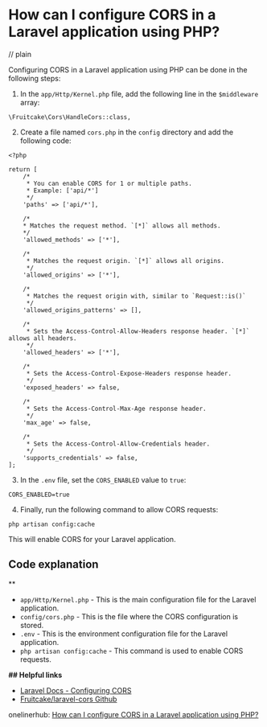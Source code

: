 # How can I configure CORS in a Laravel application using PHP?
// plain

Configuring CORS in a Laravel application using PHP can be done in the following steps:

1. In the `app/Http/Kernel.php` file, add the following line in the `$middleware` array:

```
\Fruitcake\Cors\HandleCors::class,
```

2. Create a file named `cors.php` in the `config` directory and add the following code:

```
<?php

return [
    /*
     * You can enable CORS for 1 or multiple paths.
     * Example: ['api/*']
     */
    'paths' => ['api/*'],

    /*
    * Matches the request method. `[*]` allows all methods.
    */
    'allowed_methods' => ['*'],

    /*
     * Matches the request origin. `[*]` allows all origins.
     */
    'allowed_origins' => ['*'],

    /*
     * Matches the request origin with, similar to `Request::is()`
     */
    'allowed_origins_patterns' => [],

    /*
     * Sets the Access-Control-Allow-Headers response header. `[*]` allows all headers.
     */
    'allowed_headers' => ['*'],

    /*
     * Sets the Access-Control-Expose-Headers response header.
     */
    'exposed_headers' => false,

    /*
     * Sets the Access-Control-Max-Age response header.
     */
    'max_age' => false,

    /*
     * Sets the Access-Control-Allow-Credentials header.
     */
    'supports_credentials' => false,
];
```

3. In the `.env` file, set the `CORS_ENABLED` value to `true`:

```
CORS_ENABLED=true
```

4. Finally, run the following command to allow CORS requests:

```
php artisan config:cache
```

This will enable CORS for your Laravel application.

## Code explanation
**

* `app/Http/Kernel.php` - This is the main configuration file for the Laravel application.
* `config/cors.php` - This is the file where the CORS configuration is stored.
* `.env` - This is the environment configuration file for the Laravel application.
* `php artisan config:cache` - This command is used to enable CORS requests.

**## Helpful links**

* [Laravel Docs - Configuring CORS](https://laravel.com/docs/7.x/routing#cors)
* [Fruitcake/laravel-cors Github](https://github.com/fruitcake/laravel-cors)

onelinerhub: [How can I configure CORS in a Laravel application using PHP?](https://onelinerhub.com/php-laravel/how-can-i-configure-cors-in-a-laravel-application-using-php)